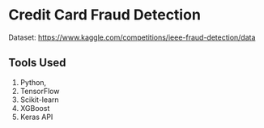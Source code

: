# Credit Card Fraud Detection 

Dataset: https://www.kaggle.com/competitions/ieee-fraud-detection/data

## **Tools Used** 
1. Python,
2. TensorFlow
3. Scikit-learn
4. XGBoost
5. Keras API


